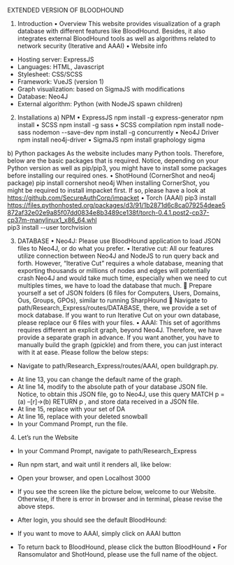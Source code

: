 EXTENDED VERSION OF BLOODHOUND
1.	Introduction
•	Overview
This website provides visualization of a graph database with different features like BloodHound. Besides, it also integrates external BloodHound tools as well as algorithms related to network security (Iterative and AAAI)
•	Website info
-	Hosting server: ExpressJS
-	Languages: HTML, Javascript
-	Stylesheet: CSS/SCSS
-	Framework: VueJS (version 1)
-	Graph visualization: based on SigmaJS with modifications
-	Database: Neo4J
-	External algorithm: Python (with NodeJS spawn children)

2.	Installations
a)	NPM
•	ExpressJS
npm install -g express-generator
npm install
•	SCSS
npm install -g sass
•	SCSS compilation
npm install node-sass nodemon --save-dev
npm install -g concurrently
•	Neo4J Driver
npm install neo4j-driver
•	SigmaJS
npm install graphology sigma

b)	Python packages
As the website includes many Python tools. Therefore, below are the basic packages that is required. Notice, depending on your Python version as well as pip/pip3, you might have to install some packages before installing our required ones. 
•	ShotHound (CornerShot and neo4j package)
pip install cornershot neo4j
When installing CornerShot, you might be required to install impacket first. If so, please have a look at https://github.com/SecureAuthCorp/impacket
•	Torch (AAAI)
pip3 install https://files.pythonhosted.org/packages/d3/91/1b2871d6c8ca079254deae5872af32e02e9a85f07dd0834e8b3489ce138f/torch-0.4.1.post2-cp37-cp37m-manylinux1_x86_64.whl    
pip3 install --user torchvision  

3.	DATABASE
•	Neo4J: Please use BloodHound application to load JSON files to Neo4J, or do what you prefer.
•	Iterative cut: All our features utilize connection between Neo4J and NodeJS to run query back and forth. However, “Iterative Cut” requires a whole database, meaning that exporting thousands or millions of nodes and edges will potentially crash Neo4J and would take much time, especially when we need to cut multiples times, we have to load the database that much. 
	Prepare yourself a set of JSON folders (6 files for Computers, Users, Domains, Ous, Groups, GPOs), similar to running SharpHound
	Navigate to path/Research_Express/routes/DATABASE, there, we provide a set of mock database. If you want to run Iterative Cut on your own database, please replace our 6 files with your files.
•	AAAI: This set of agorithms requires different an explicit graph, beyond Neo4J. Therefore, we have provide a separate graph in advance. If you want another, you have to manually build the graph (gpickle) and from there, you can just interact with it at ease. Please follow the below steps:
-	Navigate to path/Research_Express/routes/AAAI, open buildgraph.py. 
+ At line 13, you can change the default name of the graph. 
+ At line 14, modify to the absolute path of your database JSON file. Notice, to obtain this JSON file, go to Neo4J, use this query 
MATCH p = (a) –[r]->(b) RETURN p , and store data received in a JSON file.
+ At line 15, replace with your set of DA
+ At line 16, replace with your deleted snowball
+ In your Command Prompt, run the file.
4.	Let’s run the Website
-	In your Command Prompt, navigate to path/Research_Express
-	Run  npm start, and wait until it renders all, like below:
-	Open your browser, and open Localhost 3000
-	If you see the screen like the picture below, welcome to our Website. Otherwise, if there is error in browser and in terminal, please revise the above steps.

-	After login, you should see the default BloodHound: 

-	If you want to move to AAAI, simply click on AAAI button

-	To return back to BloodHound, please click the button BloodHound
•	For Ransomulator and ShotHound, please use the full name of the object.



